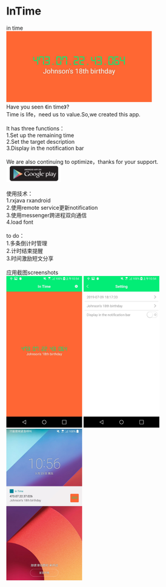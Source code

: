 # InTime
in time</br>
<img width="384" height="187" src="https://github.com/FreeLeo/InTime/blob/master/screenshots/WechatIMG45.png"/>
</br>
Have you seen 《in time》?</br>
Time is life，need us to value.So,we created this app.</br>
</br>
It has three functions：</br>
1.Set up the remaining time</br>
2.Set the target description</br>
3.Display in the notification bar</br>
</br>
We are also continuing to optimize，thanks for your support.</br>
<a href="https://play.google.com/store/apps/details?id=com.freeleo.intime.in_time"><img width="144" height="44" src="https://github.com/FreeLeo/InTime/blob/master/screenshots/googleplay.jpg"/></a>
</br>
</br>
使用技术：</br>
1.rxjava rxandroid</br>
2.使用remote service更新notification</br>
3.使用messenger跨进程双向通信</br>
4.load font</br>
</br>
to do：</br>
1.多条倒计时管理</br>
2.计时结束提醒</br>
3.时间激励短文分享</br>
</br>
应用截图screenshots</br>
<img width="200" height="400" src="https://github.com/FreeLeo/InTime/blob/master/screenshots/WechatIMG45.jpeg"/>
<img width="200" height="400" src="https://github.com/FreeLeo/InTime/blob/master/screenshots/WechatIMG46.jpeg"/>
<img width="200" height="400" src="https://github.com/FreeLeo/InTime/blob/master/screenshots/WechatIMG48.jpeg"/>
